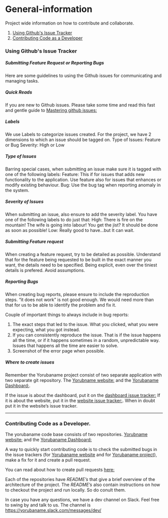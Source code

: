# General-information
Project wide information on how to contribute and collaborate.

1. [Using Github's Issue Tracker](#using-github's-issue-tracker)
2. [Contributing Code as a Developer](#contributing-code-as-a-developer)

### Using Github's Issue Tracker
##### Submitting Feature Request or Reporting Bugs
Here are some guidelines to using the Github issues for communicating and managing tasks.

##### Quick Reads
If you are new to Github issues. Please take some time and read this fast and gentle guide to [Mastering github issues:](https://guides.github.com/features/issues/)

##### Labels
We use Labels to categorize issues created. For the project, we have 2 dimensions to which an issue should be tagged on. 
Type of Issues: Feature or Bug
Severity: High or Low

##### Type of Issues
Barring special cases, when submitting an issue make sure it is tagged with one of the following labels:
Feature: This if for issues that adds new functionality to the application. Use feature also for issues that  enhances or modify existing behaviour.
Bug: Use the bug tag when reporting anomaly in the system.

##### Severity of Issues
When submitting an issue, also ensure to add the severity label. You have one of the following labels to do just that:
High: There is fire on the mountain! The wife is going into labour! You get the jist? It should be done as soon as possible!
Low: Really good to have...but It can wait.

##### Submitting Feature request
When creating a feature request, try to be detailed as possible. Understand that for the feature being requested to be built in the exact manner you want, the details need to be specified. Being explicit, even over the tiniest details is prefered. Avoid assumptions.

##### Reporting Bugs
When creating bug reports, please ensure to include the reproduction steps. “it does not work” is not good enough. We would need more than that for us to be able to identify the problem and fix it.

Couple of important things to always include in bug reports:
1. The exact steps that led to the issue. What you clicked, what you were expecting, what you got instead.
2. If you can consistently reproduce the issue. That is if the issue happens all the time, or if it happens sometimes in a random, unpredictable way. Issues that happens all the time are easier to solve.
3. Screenshot of the error page when possible.

##### Where to create issues
Remember the Yorubaname project consist of two separate application with two separate git repository. The [Yorubname website:](https://github.com/Yorubaname/yorubaname-website) and the [Yorubaname Dashboard:](https://github.com/Yorubaname/yorubaname-dashboard).

If the issue is about the dashboard, put it on the [dashboard issue tracker:](https://github.com/Yorubaname/yorubaname-dashboard/issues) If it is about the website, put it in the [website issue tracker:](https://github.com/Yorubaname/yorubaname-website/issues). When in doubt put it in the website’s issue tracker.

---

### Contributing Code as a Developer.

The yorubaname code base consists of two repositories. 
[Yorubname website:](https://github.com/Yorubaname/yorubaname-website) and the
[Yorubaname Dashboard:](https://github.com/Yorubaname/yorubaname-dashboard)

A way to quickly start contributing code is to check the submitted bugs in the issue trackers (for [Yorubaname website](https://github.com/Yorubaname/yorubaname-website/issues) and for [Yorubaname project](https://github.com/Yorubaname/yorubaname-dashboard/issues)), make a fix for it and create a pull request.

You can read about how to create pull requests [here:](https://help.github.com/articles/creating-a-pull-request/)

Each of the repositories have *README’s* that give a brief overview of the architecture of the project. The *README’s* also contain instructions on how to checkout the project and run locally. So do conult them.

In case you have any questions, we have a dev channel on Slack. Feel free to swing by and talk to us. The channel is https://yorubaname.slack.com/messages/dev/
